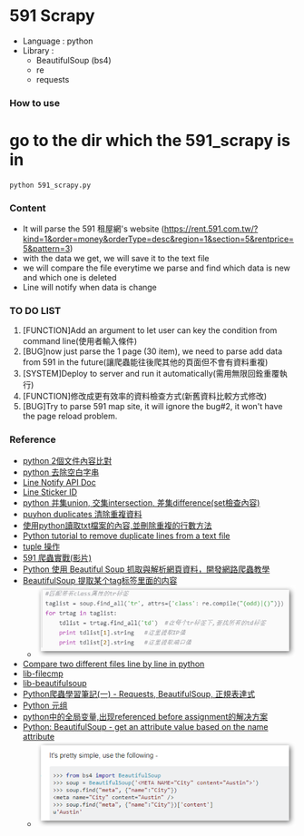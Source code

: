 <h1> 591 Scrapy </h1>

- Language : python
- Library : 
	- BeautifulSoup (bs4)
	- re
	- requests 

<h3> How to use </h3>

# go to the dir which the 591_scrapy is in
```
python 591_scrapy.py
```

<h3> Content </h3>

- It will parse the 591 租屋網's website (https://rent.591.com.tw/?kind=1&order=money&orderType=desc&region=1&section=5&rentprice=5&pattern=3)
- with the data we get, we will save it to the text file
- we will compare the file everytime we parse and find which data is new and which one is deleted
- Line will notify when data is change

<h3>TO DO LIST</h3>

1. [FUNCTION]Add an argument to let user can key the condition from command line(使用者輸入條件)
2. [BUG]now just parse the 1 page (30 item), we need to parse add data from 591 in the future(讓爬蟲能往後爬其他的頁面但不會有資料重複)
3. [SYSTEM]Deploy to server and run it automatically(需用無限回銓重覆執行)
4. [FUNCTION]修改成更有效率的資料檢查方式(新舊資料比較方式修改)
5. [BUG]Try to parse 591 map site, it will ignore the bug#2, it won't have the page reload problem.

<h3> Reference </h3>

- [python 2個文件內容比對](https://blog.csdn.net/MiaoDaLengShui/article/details/52037473)
- [python 去除空白字串](https://www.delftstack.com/zh-tw/howto/python/how-to-remove-whitespace-in-a-string/)
- [Line Notify API Doc](https://notify-bot.line.me/doc/en/)
- [Line Sticker ID](https://devdocs.line.me/files/sticker_list.pdf)
- [python 并集union, 交集intersection, 差集difference(set檢查內容)](https://blog.csdn.net/lanyang123456/article/details/77596349)
- [puyhon duplicates 清除重複資料](https://ithelp.ithome.com.tw/questions/10189254)
- [使用python讀取txt檔案的內容,並刪除重複的行數方法](https://codertw.com/%E7%A8%8B%E5%BC%8F%E8%AA%9E%E8%A8%80/357800/)
- [Python tutorial to remove duplicate lines from a text file](https://www.codevscolor.com/python-remove-duplicate-lines-text-file/)
- [tuple 操作](https://www.jb51.net/article/47986.htm)
- [591 爬蟲實戰(影片)](https://www.youtube.com/watch?v=zzMRbrOHlrk)
- [Python 使用 Beautiful Soup 抓取與解析網頁資料，開發網路爬蟲教學](https://blog.gtwang.org/programming/python-beautiful-soup-module-scrape-web-pages-tutorial/2/)
- [BeautifulSoup 提取某个tag标签里面的内容](https://blog.csdn.net/willib/article/details/52246086)
	- ![](/591_scrapy/pic/parsehtmltag.png)
- [Compare two different files line by line in python](https://stackoverflow.com/questions/19007383/compare-two-different-files-line-by-line-in-python)
- [lib-filecmp](https://docs.python.org/2/library/filecmp.html)
- [lib-beautifulsoup](https://beautifulsoup.readthedocs.io/zh_CN/v4.4.0/)
- [Python爬蟲學習筆記(一) - Requests, BeautifulSoup, 正規表達式](https://medium.com/@yanweiliu/python%E7%88%AC%E8%9F%B2%E5%AD%B8%E7%BF%92%E7%AD%86%E8%A8%98-%E4%B8%80-beautifulsoup-1ee011df8768)
- [Python 元组](http://www.runoob.com/python/python-tuples.html)
- [python中的全局变量,出现referenced before assignment的解决方案](https://zhouzaibao.iteye.com/blog/559381)
- [Python: BeautifulSoup - get an attribute value based on the name attribute
](https://stackoverflow.com/questions/11205386/python-beautifulsoup-get-an-attribute-value-based-on-the-name-attribute)
	- ![](/591_scrapy/pic/gettag.png)